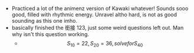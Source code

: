 - Practiced a lot of the animenz version of Kawaki whatever! Sounds sooo good, filled with rhythmic energy. Unravel altho hard, is not as good sounding as this one imho.
- basically finished the 銜接 123, just some weird questions left out. Man why isn't this question working.
	- $$S_{10}=22, S_{20}=36, solve for S_40$$
